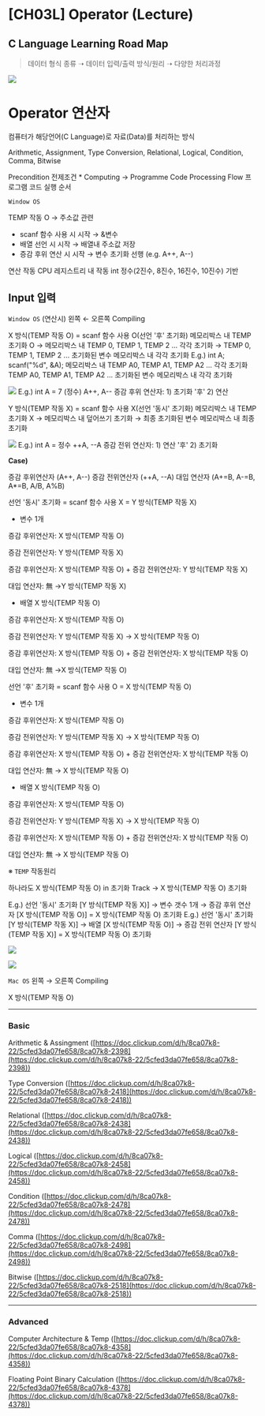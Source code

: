 # [CH03L] Operator (Lecture)

## **C Language Learning Road Map**

> 데이터 형식 종류 ➝ 데이터 입력/출력 방식/원리 ➝ 다양한 처리과정

![](https://t9003081320.p.clickup-attachments.com/t9003081320/9ffdfbf7-497a-4a5e-ac73-07ec85a51eea/Picture1.png)

# **Operator 연산자**

컴퓨터가 해당언어(C Language)로 자료(Data)를 처리하는 방식

Arithmetic, Assignment, Type Conversion, Relational, Logical, Condition, Comma, Bitwise

Precondition 전제조건
\* Computing → Programme Code Processing Flow 프로그램 코드 실행 순서

`Window OS`

TEMP 작동 O → 주소값 관련
*   scanf 함수 사용 시 시작 → &변수
*   배열 선언 시 시작 → 배열내 주소값 저장
*   증감 후위 연산 시 시작 → 변수 초기화 선행 (e.g. A++, A--)

연산 작동
CPU 레지스트리 내 작동
int 정수(2진수, 8진수, 16진수, 10진수) 기반

## **Input 입력**

`Window OS` (연산시) 왼쪽 ← 오른쪽 Compiling

X 방식(TEMP 작동 O) = scanf 함수 사용 O(선언 '후' 초기화)
메모리박스 내 TEMP 초기화 O
→ 메모리박스 내 TEMP 0, TEMP 1, TEMP 2 ... 각각 초기화
→ TEMP 0, TEMP 1, TEMP 2 ... 초기화된 변수 메모리박스 내 각각 초기화
E.g.)
int A;
scanf("%d", &A);
메모리박스 내 TEMP A0, TEMP A1, TEMP A2 ... 각각 초기화
TEMP A0, TEMP A1, TEMP A2 ... 초기화된 변수 메모리박스 내 각각 초기화

![](https://t9003081320.p.clickup-attachments.com/t9003081320/4692901f-3413-47dc-bc0a-96b12262f1b8/Picture3.png)
E.g.)
int A = 7 (정수)
A++, A-- 증감 후위 연산자: 1) 초기화 '후' 2) 연산

Y 방식(TEMP 작동 X) = scanf 함수 사용 X(선언 '동시' 초기화)
메모리박스 내 TEMP 초기화 X
→ 메모리박스 내 덮어쓰기 초기화
→ 최종 초기화된 변수 메모리박스 내 최종 초기화

![](https://t9003081320.p.clickup-attachments.com/t9003081320/99605586-267d-4e8e-8cf8-f40e34304ce7/Picture4.png)
E.g.)
int A = 정수
++A, --A 증감 전위 연산자: 1) 연산 '후' 2) 초기화

**Case)**

증감 후위연산자 (A++, A--)
증감 전위연산자 (++A, --A)
대입 연산자 (A+=B, A-=B, A\*=B, A/B, A%B)

선언 '동시' 초기화 = scanf 함수 사용 X = Y 방식(TEMP 작동 X)

*   변수 1개

증감 후위연산자: X 방식(TEMP 작동 O)

증감 전위연산자: Y 방식(TEMP 작동 X)

증감 후위연산자: X 방식(TEMP 작동 O) + 증감 전위연산자: Y 방식(TEMP 작동 X)

대입 연산자: 無 →Y 방식(TEMP 작동 X)

*   배열 X 방식(TEMP 작동 O)

증감 후위연산자: X 방식(TEMP 작동 O)

증감 전위연산자: Y 방식(TEMP 작동 X) → X 방식(TEMP 작동 O)

증감 후위연산자: X 방식(TEMP 작동 O) + 증감 전위연산자: X 방식(TEMP 작동 O)

대입 연산자: 無 →X 방식(TEMP 작동 O)

선언 '후' 초기화 = scanf 함수 사용 O = X 방식(TEMP 작동 O)

*   변수 1개

증감 후위연산자: X 방식(TEMP 작동 O)

증감 전위연산자: Y 방식(TEMP 작동 X) → X 방식(TEMP 작동 O)

증감 후위연산자: X 방식(TEMP 작동 O) + 증감 전위연산자: X 방식(TEMP 작동 O)

대입 연산자: 無 → X 방식(TEMP 작동 O)

*   배열 X 방식(TEMP 작동 O)

증감 후위연산자: X 방식(TEMP 작동 O)

증감 전위연산자: Y 방식(TEMP 작동 X) → X 방식(TEMP 작동 O)

증감 후위연산자: X 방식(TEMP 작동 O) + 증감 전위연산자: X 방식(TEMP 작동 O)

대입 연산자: 無 → X 방식(TEMP 작동 O)

※ `TEMP` 작동원리

하나라도 X 방식(TEMP 작동 O) in 초기화 Track → X 방식(TEMP 작동 O) 초기화

E.g.)
선언 '동시' 초기화 \[Y 방식(TEMP 작동 X)\]
→ 변수 갯수 1개
→ 증감 후위 연산자 \[X 방식(TEMP 작동 O)\]
\= X 방식(TEMP 작동 O) 초기화
E.g.)
선언 '동시' 초기화 \[Y 방식(TEMP 작동 X)\]
→ 배열 \[X 방식(TEMP 작동 O)\]
→ 증감 전위 연산자 \[Y 방식(TEMP 작동 X)\]
\= X 방식(TEMP 작동 O) 초기화

![](https://t9003081320.p.clickup-attachments.com/t9003081320/ed446cd9-06db-4738-82b3-60112c576f43/0_temp_working_principle_1.png)

![](https://t9003081320.p.clickup-attachments.com/t9003081320/7f44e632-e346-4f4a-81c0-a713e9483c84/0_temp_working_principle_2.png)

`Mac OS` 왼쪽 → 오른쪽 Compiling

X 방식(TEMP 작동 O)

* * *

### **Basic**

Arithmetic & Assingment ([https://doc.clickup.com/d/h/8ca07k8-22/5cfed3da07fe658/8ca07k8-2398](https://doc.clickup.com/d/h/8ca07k8-22/5cfed3da07fe658/8ca07k8-2398))

Type Conversion ([https://doc.clickup.com/d/h/8ca07k8-22/5cfed3da07fe658/8ca07k8-2418](https://doc.clickup.com/d/h/8ca07k8-22/5cfed3da07fe658/8ca07k8-2418))

Relational ([https://doc.clickup.com/d/h/8ca07k8-22/5cfed3da07fe658/8ca07k8-2438](https://doc.clickup.com/d/h/8ca07k8-22/5cfed3da07fe658/8ca07k8-2438))

Logical ([https://doc.clickup.com/d/h/8ca07k8-22/5cfed3da07fe658/8ca07k8-2458](https://doc.clickup.com/d/h/8ca07k8-22/5cfed3da07fe658/8ca07k8-2458))

Condition ([https://doc.clickup.com/d/h/8ca07k8-22/5cfed3da07fe658/8ca07k8-2478](https://doc.clickup.com/d/h/8ca07k8-22/5cfed3da07fe658/8ca07k8-2478))

Comma ([https://doc.clickup.com/d/h/8ca07k8-22/5cfed3da07fe658/8ca07k8-2498](https://doc.clickup.com/d/h/8ca07k8-22/5cfed3da07fe658/8ca07k8-2498))

Bitwise ([https://doc.clickup.com/d/h/8ca07k8-22/5cfed3da07fe658/8ca07k8-2518](https://doc.clickup.com/d/h/8ca07k8-22/5cfed3da07fe658/8ca07k8-2518))

* * *

### **Advanced**

Computer Architecture & Temp ([https://doc.clickup.com/d/h/8ca07k8-22/5cfed3da07fe658/8ca07k8-4358](https://doc.clickup.com/d/h/8ca07k8-22/5cfed3da07fe658/8ca07k8-4358))

Floating Point Binary Calculation ([https://doc.clickup.com/d/h/8ca07k8-22/5cfed3da07fe658/8ca07k8-4378](https://doc.clickup.com/d/h/8ca07k8-22/5cfed3da07fe658/8ca07k8-4378))